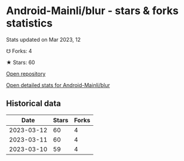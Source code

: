 # Android-Mainli/blur - stars & forks statistics

Stats updated on Mar 2023, 12

☋ Forks: 4

★ Stars: 60

[Open repository](https://github.com/Android-Mainli/blur)

[Open detailed stats for Android-Mainli/blur](https://reviewgithub.com/rep/Android-Mainli/blur)

## Historical data
| Date | Stars | Forks |
|------|-------|-------|
| 2023-03-12 | 60 | 4 | 
| 2023-03-11 | 60 | 4 | 
| 2023-03-10 | 59 | 4 | 

